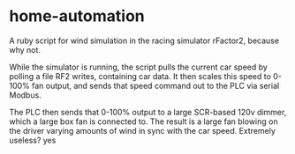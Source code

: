 # home-automation
A ruby script for wind simulation in the racing simulator rFactor2, because why not.

While the simulator is running, the script pulls the current car speed by polling a file RF2 writes, containing car data. It then scales this speed to 0-100% fan output, and sends that speed command out to the PLC via serial Modbus. 

The PLC then sends that 0-100% output to a large SCR-based 120v dimmer, which a large box fan is connected to. The result is a large fan blowing on the driver varying amounts of wind in sync with the car speed. Extremely useless? yes